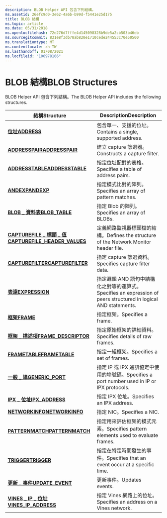 ```yaml
---
description: BLOB Helper API 包含下列結構。
ms.assetid: 26efc9d0-3e62-4a6b-b99d-f5441e25d175
title: BLOB 結構
ms.topic: article
ms.date: 05/31/2018
ms.openlocfilehash: 72e276d7fffe4d145098328b9de5a2cb503b46eb
ms.sourcegitcommit: 831e8f3db78ab820e1710cede244553c70e50500
ms.translationtype: MT
ms.contentlocale: zh-TW
ms.lasthandoff: 01/08/2021
ms.locfileid: "106978166"
---
```

# <a name="blob-structures"></a><span data-ttu-id="0b94b-103">BLOB 結構</span><span class="sxs-lookup"><span data-stu-id="0b94b-103">BLOB Structures</span></span>

<span data-ttu-id="0b94b-104">BLOB Helper API 包含下列結構。</span><span class="sxs-lookup"><span data-stu-id="0b94b-104">The BLOB Helper API includes the following structures.</span></span>



| <span data-ttu-id="0b94b-105">結構</span><span class="sxs-lookup"><span data-stu-id="0b94b-105">Structure</span></span>                                                        | <span data-ttu-id="0b94b-106">Description</span><span class="sxs-lookup"><span data-stu-id="0b94b-106">Description</span></span>                                                            |
|------------------------------------------------------------------|------------------------------------------------------------------------|
| [<span data-ttu-id="0b94b-107">**位址**</span><span class="sxs-lookup"><span data-stu-id="0b94b-107">**ADDRESS**</span></span>](address.md)                                       | <span data-ttu-id="0b94b-108">包含單一、支援的位址。</span><span class="sxs-lookup"><span data-stu-id="0b94b-108">Contains a single, supported address.</span></span>                                  |
| [<span data-ttu-id="0b94b-109">**ADDRESSPAIR**</span><span class="sxs-lookup"><span data-stu-id="0b94b-109">**ADDRESSPAIR**</span></span>](addresspair.md)                               | <span data-ttu-id="0b94b-110">建立 capture 篩選器。</span><span class="sxs-lookup"><span data-stu-id="0b94b-110">Constructs a capture filter.</span></span>                                           |
| [<span data-ttu-id="0b94b-111">**ADDRESSTABLE**</span><span class="sxs-lookup"><span data-stu-id="0b94b-111">**ADDRESSTABLE**</span></span>](addresstable.md)                             | <span data-ttu-id="0b94b-112">指定位址配對的表格。</span><span class="sxs-lookup"><span data-stu-id="0b94b-112">Specifies a table of address pairs.</span></span>                                    |
| [<span data-ttu-id="0b94b-113">**ANDEXP**</span><span class="sxs-lookup"><span data-stu-id="0b94b-113">**ANDEXP**</span></span>](andexp.md)                                         | <span data-ttu-id="0b94b-114">指定模式比對的陣列。</span><span class="sxs-lookup"><span data-stu-id="0b94b-114">Specifies an array of pattern matches.</span></span>                                 |
| [<span data-ttu-id="0b94b-115">**BLOB \_ 資料表**</span><span class="sxs-lookup"><span data-stu-id="0b94b-115">**BLOB\_TABLE**</span></span>](blob-table.md)                                | <span data-ttu-id="0b94b-116">指定 Blob 的陣列。</span><span class="sxs-lookup"><span data-stu-id="0b94b-116">Specifies an array of BLOBs.</span></span>                                           |
| [<span data-ttu-id="0b94b-117">**CAPTUREFILE \_ 標頭 \_ 值**</span><span class="sxs-lookup"><span data-stu-id="0b94b-117">**CAPTUREFILE\_HEADER\_VALUES**</span></span>](capturefile-header-values.md) | <span data-ttu-id="0b94b-118">定義網路監視器標頭檔的結構。</span><span class="sxs-lookup"><span data-stu-id="0b94b-118">Defines the structure of the Network Monitor header file.</span></span>              |
| [<span data-ttu-id="0b94b-119">**CAPTUREFILTER**</span><span class="sxs-lookup"><span data-stu-id="0b94b-119">**CAPTUREFILTER**</span></span>](capturefilter.md)                           | <span data-ttu-id="0b94b-120">指定 capture 篩選資料。</span><span class="sxs-lookup"><span data-stu-id="0b94b-120">Specifies capture filter data.</span></span>                                         |
| [<span data-ttu-id="0b94b-121">**表達**</span><span class="sxs-lookup"><span data-stu-id="0b94b-121">**EXPRESSION**</span></span>](expression.md)                                 | <span data-ttu-id="0b94b-122">指定邏輯 AND 語句中結構化之對等的運算式。</span><span class="sxs-lookup"><span data-stu-id="0b94b-122">Specifies an expression of peers structured in logical AND statements.</span></span> |
| [<span data-ttu-id="0b94b-123">**框架**</span><span class="sxs-lookup"><span data-stu-id="0b94b-123">**FRAME**</span></span>](frame.md)                                           | <span data-ttu-id="0b94b-124">指定框架。</span><span class="sxs-lookup"><span data-stu-id="0b94b-124">Specifies a frame.</span></span>                                                     |
| [<span data-ttu-id="0b94b-125">**框架 \_ 描述項**</span><span class="sxs-lookup"><span data-stu-id="0b94b-125">**FRAME\_DESCRIPTOR**</span></span>](frame-descriptor.md)                    | <span data-ttu-id="0b94b-126">指定原始框架的詳細資料。</span><span class="sxs-lookup"><span data-stu-id="0b94b-126">Specifies details of raw frames.</span></span>                                       |
| [<span data-ttu-id="0b94b-127">**FRAMETABLE**</span><span class="sxs-lookup"><span data-stu-id="0b94b-127">**FRAMETABLE**</span></span>](frametable.md)                                 | <span data-ttu-id="0b94b-128">指定一組框架。</span><span class="sxs-lookup"><span data-stu-id="0b94b-128">Specifies a set of frames.</span></span>                                             |
| [<span data-ttu-id="0b94b-129">**一般 \_ 埠**</span><span class="sxs-lookup"><span data-stu-id="0b94b-129">**GENERIC\_PORT**</span></span>](generic-port.md)                            | <span data-ttu-id="0b94b-130">指定 IP 或 IPX 通訊協定中使用的埠號碼。</span><span class="sxs-lookup"><span data-stu-id="0b94b-130">Specifies a port number used in IP or IPX protocols.</span></span>                   |
| [<span data-ttu-id="0b94b-131">**IPX \_ 位址**</span><span class="sxs-lookup"><span data-stu-id="0b94b-131">**IPX\_ADDRESS**</span></span>](ipx-address.md)                              | <span data-ttu-id="0b94b-132">指定 IPX 位址。</span><span class="sxs-lookup"><span data-stu-id="0b94b-132">Specifies an IPX address.</span></span>                                              |
| [<span data-ttu-id="0b94b-133">**NETWORKINFO**</span><span class="sxs-lookup"><span data-stu-id="0b94b-133">**NETWORKINFO**</span></span>](networkinfo.md)                               | <span data-ttu-id="0b94b-134">指定 NIC。</span><span class="sxs-lookup"><span data-stu-id="0b94b-134">Specifies a NIC.</span></span>                                                       |
| [<span data-ttu-id="0b94b-135">**PATTERNMATCH**</span><span class="sxs-lookup"><span data-stu-id="0b94b-135">**PATTERNMATCH**</span></span>](patternmatch.md)                             | <span data-ttu-id="0b94b-136">指定用來評估框架的模式元素。</span><span class="sxs-lookup"><span data-stu-id="0b94b-136">Specifies pattern elements used to evaluate frames.</span></span>                    |
| [<span data-ttu-id="0b94b-137">**TRIGGER**</span><span class="sxs-lookup"><span data-stu-id="0b94b-137">**TRIGGER**</span></span>](trigger.md)                                       | <span data-ttu-id="0b94b-138">指定在特定時間發生的事件。</span><span class="sxs-lookup"><span data-stu-id="0b94b-138">Specifies that an event occur at a specific time.</span></span>                      |
| [<span data-ttu-id="0b94b-139">**更新 \_ 事件**</span><span class="sxs-lookup"><span data-stu-id="0b94b-139">**UPDATE\_EVENT**</span></span>](update-event.md)                            | <span data-ttu-id="0b94b-140">更新事件。</span><span class="sxs-lookup"><span data-stu-id="0b94b-140">Updates events.</span></span>                                                        |
| [<span data-ttu-id="0b94b-141">**VINES \_ IP \_ 位址**</span><span class="sxs-lookup"><span data-stu-id="0b94b-141">**VINES\_IP\_ADDRESS**</span></span>](vines-ip-address.md)                   | <span data-ttu-id="0b94b-142">指定 Vines 網路上的位址。</span><span class="sxs-lookup"><span data-stu-id="0b94b-142">Specifies an address on a Vines network.</span></span>                               |



 

 

 



